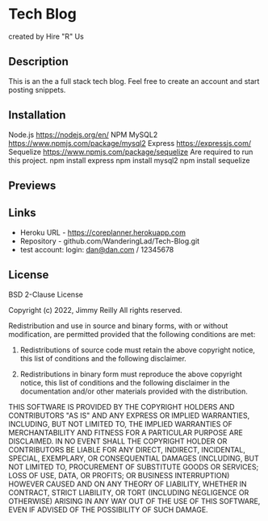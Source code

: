 # Tech Blog
created by Hire "R" Us

## Description
This is an the a full stack tech blog. Feel free to create an account and start posting snippets.

## Installation
Node.js https://nodejs.org/en/
NPM MySQL2 https://www.npmjs.com/package/mysql2
Express https://expressjs.com/
Sequelize https://www.npmjs.com/package/sequelize
Are required to run this project.
npm install express
npm install mysql2
npm install sequelize

## Previews


## Links
* Heroku URL - https://coreplanner.herokuapp.com
* Repository - github.com/WanderingLad/Tech-Blog.git
* test account: login: dan@dan.com / 12345678

## License
BSD 2-Clause License

Copyright (c) 2022, Jimmy Reilly
All rights reserved.

Redistribution and use in source and binary forms, with or without
modification, are permitted provided that the following conditions are met:

1. Redistributions of source code must retain the above copyright notice, this
   list of conditions and the following disclaimer.

2. Redistributions in binary form must reproduce the above copyright notice,
   this list of conditions and the following disclaimer in the documentation
   and/or other materials provided with the distribution.

THIS SOFTWARE IS PROVIDED BY THE COPYRIGHT HOLDERS AND CONTRIBUTORS "AS IS"
AND ANY EXPRESS OR IMPLIED WARRANTIES, INCLUDING, BUT NOT LIMITED TO, THE
IMPLIED WARRANTIES OF MERCHANTABILITY AND FITNESS FOR A PARTICULAR PURPOSE ARE
DISCLAIMED. IN NO EVENT SHALL THE COPYRIGHT HOLDER OR CONTRIBUTORS BE LIABLE
FOR ANY DIRECT, INDIRECT, INCIDENTAL, SPECIAL, EXEMPLARY, OR CONSEQUENTIAL
DAMAGES (INCLUDING, BUT NOT LIMITED TO, PROCUREMENT OF SUBSTITUTE GOODS OR
SERVICES; LOSS OF USE, DATA, OR PROFITS; OR BUSINESS INTERRUPTION) HOWEVER
CAUSED AND ON ANY THEORY OF LIABILITY, WHETHER IN CONTRACT, STRICT LIABILITY,
OR TORT (INCLUDING NEGLIGENCE OR OTHERWISE) ARISING IN ANY WAY OUT OF THE USE
OF THIS SOFTWARE, EVEN IF ADVISED OF THE POSSIBILITY OF SUCH DAMAGE.
